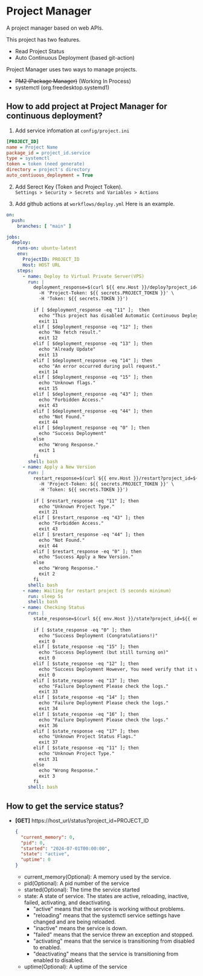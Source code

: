 # Project Manager
A project manager based on web APIs.<br/> 

This project has two features.
* Read Project Status
* Auto Continuous Deployment (based git-action)

Project Manager uses two ways to manage projects.
* ~~PM2 (Package Manager)~~ (Working In Process)
* systemctl (org.freedesktop.systemd1)

## How to add project at Project Manager for continuous deployment?
1. Add service infomation at `config/project.ini`

```ini
[PROJECT_ID]
name = Project Name
package_id = project_id.service
type = systemctl
token = token (need generate)
directory = project's directory
auto_contiuous_deployment = True
```
2. Add Serect Key (Token and Project Token). <br/>
    `Settings > Security > Secrets and Variables > Actions`

3. Add github actions at `workflows/deploy.yml` Here is an example.

```yml
on:
  push:
    branches: [ "main" ]

jobs:
  deploy:
    runs-on: ubuntu-latest
    env:
      ProjectID: PROJECT_ID
      Host: HOST URL
    steps:
      - name: Deploy to Virtual Private Server(VPS)
        run: |
          deployment_response=$(curl ${{ env.Host }}/deploy?project_id=${{ env.ProjectID }} \
            -H 'Project-Token: ${{ secrets.PROJECT_TOKEN }}' \
            -H 'Token: ${{ secrets.TOKEN }}')
          
          if [ $deployment_response -eq "11" ];  then
            echo "This project has disabled Automatic Continuous Deployment."
            exit 11
          elif [ $deployment_response -eq "12" ]; then
            echo "No fetch result."
            exit 12
          elif [ $deployment_response -eq "13" ]; then
            echo "Already Update"
            exit 13
          elif [ $deployment_response -eq "14" ]; then
            echo "An error occurred during pull request."
            exit 14
          elif [ $deployment_response -eq "15" ]; then
            echo "Unknown flags."
            exit 15
          elif [ $deployment_response -eq "43" ]; then
            echo "Forbidden Access."
            exit 43
          elif [ $deployment_response -eq "44" ]; then
            echo "Not Found."
            exit 44
          elif [ $deployment_response -eq "0" ]; then
            echo "Success Deployment"
          else
            echo "Wrong Response."
            exit 1
          fi
        shell: bash
      - name: Apply a New Version
        run: |
          restart_response=$(curl ${{ env.Host }}/restart?project_id=${{ env.ProjectID }} \
            -H 'Project-Token: ${{ secrets.PROJECT_TOKEN }}' \
            -H 'Token: ${{ secrets.TOKEN }}')
          
          if [ $restart_response -eq "11" ]; then
            echo "Unknown Project Type."
            exit 21
          elif [ $restart_response -eq "43" ]; then
            echo "Forbidden Access."
            exit 43
          elif [ $restart_response -eq "44" ]; then
            echo "Not Found."
            exit 44
          elif [ $restart_response -eq "0" ]; then
            echo "Success Apply a New Version."
          else
            echo "Wrong Response."
            exit 2
          fi
        shell: bash
      - name: Waiting for restart project (5 seconds minimum)
        run: sleep 5s
        shell: bash
      - name: Checking Status
        run: |
          state_response=$(curl ${{ env.Host }}/state?project_id=${{ env.ProjectID }})
          
          if [ $state_response -eq "0" ]; then
            echo "Success Deployment (Congratulations!)"
            exit 0
          elif [ $state_response -eq "15" ]; then
            echo "Success Deployment (but still turning on)"
            exit 0
          elif [ $state_response -eq "12" ]; then
            echo "Success Deployment However, You need verify that it works."
            exit 0
          elif [ $state_response -eq "13" ]; then
            echo "Failure Deployment Please check the logs."
            exit 33
          elif [ $state_response -eq "14" ]; then
            echo "Failure Deployment Please check the logs."
            exit 34
          elif [ $state_response -eq "16" ]; then
            echo "Failure Deployment Please check the logs."
            exit 36
          elif [ $state_response -eq "17" ]; then
            echo "Unknown Project Status Flags."
            exit 37
          elif [ $state_response -eq "11" ]; then
            echo "Unknown Project Type."
            exit 31
          else
            echo "Wrong Response."
            exit 3
          fi
        shell: bash

```

## How to get the service status?
* **[GET]** https://host_url/status?project_id=PROJECT_ID
    ```json
    {
      "current_memory": 0,
      "pid": 0,
      "started": "2024-07-01T00:00:00",
      "state": "active",
      "uptime": 0
    }
    ```
    * current_memory(Optional): A memory used by the service.
    * pid(Optional): A pid number of the service
    * started(Optional): The time the service started 
    * state: A state of service. 
        The states are active, reloading, inactive, failed, activating, and deactivating.<br/>
        * "active" means that the service is working without problems.<br/>
        * "reloading" means that the systemctl service settings have changed and are being reloaded.<br/>
        * "inactive" means the service is down.<br/>
        * "failed" means that the service threw an exception and stopped.<br/>
        * "activating" means that the service is transitioning from disabled to enabled.<br/>
        * "deactivating" means that the service is transitioning from enabled to disabled.<br/>
    * uptime(Optional): A uptime of the service